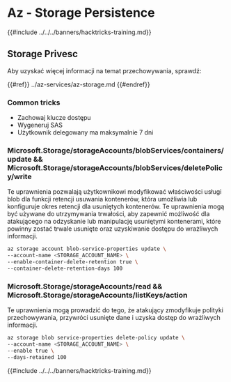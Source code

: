 # Az - Storage Persistence

{{#include ../../../banners/hacktricks-training.md}}

## Storage Privesc

Aby uzyskać więcej informacji na temat przechowywania, sprawdź:

{{#ref}}
../az-services/az-storage.md
{{#endref}}

### Common tricks

- Zachowaj klucze dostępu
- Wygeneruj SAS
- Użytkownik delegowany ma maksymalnie 7 dni

### Microsoft.Storage/storageAccounts/blobServices/containers/update && Microsoft.Storage/storageAccounts/blobServices/deletePolicy/write

Te uprawnienia pozwalają użytkownikowi modyfikować właściwości usługi blob dla funkcji retencji usuwania kontenerów, która umożliwia lub konfiguruje okres retencji dla usuniętych kontenerów. Te uprawnienia mogą być używane do utrzymywania trwałości, aby zapewnić możliwość dla atakującego na odzyskanie lub manipulację usuniętymi kontenerami, które powinny zostać trwale usunięte oraz uzyskiwanie dostępu do wrażliwych informacji.
```bash
az storage account blob-service-properties update \
--account-name <STORAGE_ACCOUNT_NAME> \
--enable-container-delete-retention true \
--container-delete-retention-days 100
```
### Microsoft.Storage/storageAccounts/read && Microsoft.Storage/storageAccounts/listKeys/action

Te uprawnienia mogą prowadzić do tego, że atakujący zmodyfikuje polityki przechowywania, przywróci usunięte dane i uzyska dostęp do wrażliwych informacji.
```bash
az storage blob service-properties delete-policy update \
--account-name <STORAGE_ACCOUNT_NAME> \
--enable true \
--days-retained 100
```
{{#include ../../../banners/hacktricks-training.md}}
